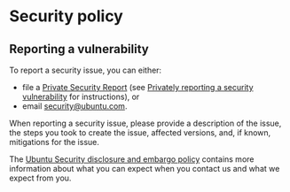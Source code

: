# Security policy

## Reporting a vulnerability

To report a security issue, you can either:
 - file a [Private Security Report](https://github.com/canonical/jdk-rock/security/advisories/new) (see
[Privately reporting a security
vulnerability](https://docs.github.com/en/code-security/security-advisories/guidance-on-reporting-and-writing/privately-reporting-a-security-vulnerability)
for instructions), or
 - email [security@ubuntu.com](mailto:security@ubuntu.com).

When reporting a security issue, please provide a description of
the issue, the steps you took to create the issue, affected versions,
and, if known, mitigations for the issue.

The [Ubuntu Security disclosure and embargo policy](https://ubuntu.com/security/disclosure-policy) contains more information about what you can expect when you contact us and what we expect from you.
